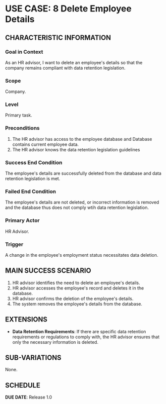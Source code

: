 # USE CASE: 8 Delete Employee Details

## CHARACTERISTIC INFORMATION

### Goal in Context

As an HR advisor, I want to delete an employee's details so that the company remains compliant with data retention legislation.

### Scope

Company.

### Level

Primary task.

### Preconditions

1. The HR advisor has access to the employee database and Database contains current employee data.
2. The HR advisor knows the data retention legislation guidelines 

### Success End Condition

The employee's details are successfully deleted from the database and data retention legislation is met.

### Failed End Condition

The employee's details are not deleted, or incorrect information is removed and the database thus does not comply wtih data retention legislation.

### Primary Actor

HR Advisor.

### Trigger

A change in the employee's employment status necessitates data deletion.

## MAIN SUCCESS SCENARIO

1. HR advisor identifies the need to delete an employee's details.
2. HR advisor accesses the employee's record and deletes it in the database.
3. HR advisor confirms the deletion of the employee's details.
4. The system removes the employee's details from the database.

## EXTENSIONS

- **Data Retention Requirements**: If there are specific data retention requirements or regulations to comply with, the HR advisor ensures that only the necessary information is deleted.

## SUB-VARIATIONS

None.

## SCHEDULE

**DUE DATE**: Release 1.0


